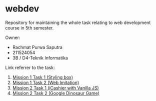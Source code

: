 # webdev
Repository for maintaining the whole task relating to web development course in 5th semester.

Owner: 
<ul>
       <li>Rachmat Purwa Saputra</li>
       <li>211524054</li>
       <li>3B / D4-Teknik Informatika</li>
</ul>

Link referrer to the task:
<ol>
       <li><a href="https://rachmatpurwasaputra.github.io/webdev/mission1/tugas_1/stylingbox.html">Mission 1 Task 1 (Styling box)</a></li>
       <li><a href="https://rachmatpurwasaputra.github.io/webdev/mission1/tugas_2/">Mission 1 Task 2 (Web Imitation)</a></li>
       <li><a href="https://rachmatpurwasaputra.github.io/webdev/mission2/tugas_1/">Mission 2 Task 1 (iCashier with Vanilla JS)</a></li>
       <li><a href="https://rachmatpurwasaputra.github.io/webdev/mission2/tugas_2/">Mission 2 Task 2 (Google Dinosaur Game)</a></li>
</ol>
